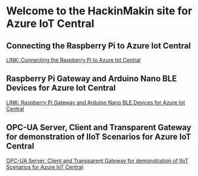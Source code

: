 # Welcome to the HackinMakin site for Azure IoT Central

## Connecting the Raspberry Pi to Azure Iot Central
[LINK: Connecting the Raspberry Pi to Azure Iot Central](./Connecting%20the%20Raspberry%20Pi/README.md)

## Raspberry Pi Gateway and Arduino Nano BLE Devices for Azure Iot Central
[LINK: Raspberry Pi Gateway and Arduino Nano BLE Devices for Azure Iot Central](https://github.com/Larouex/IoTCRaspberryPiProtocolTranslationGateway)

## OPC-UA Server, Client and Transparent Gateway for demonstration of IIoT Scenarios for Azure IoT Central
[OPC-UA Server, Client and Transparent Gateway for demonstration of IIoT Scenarios for Azure IoT Central](https://github.com/Larouex/IoTC-OPCUA-Server-Basic)
